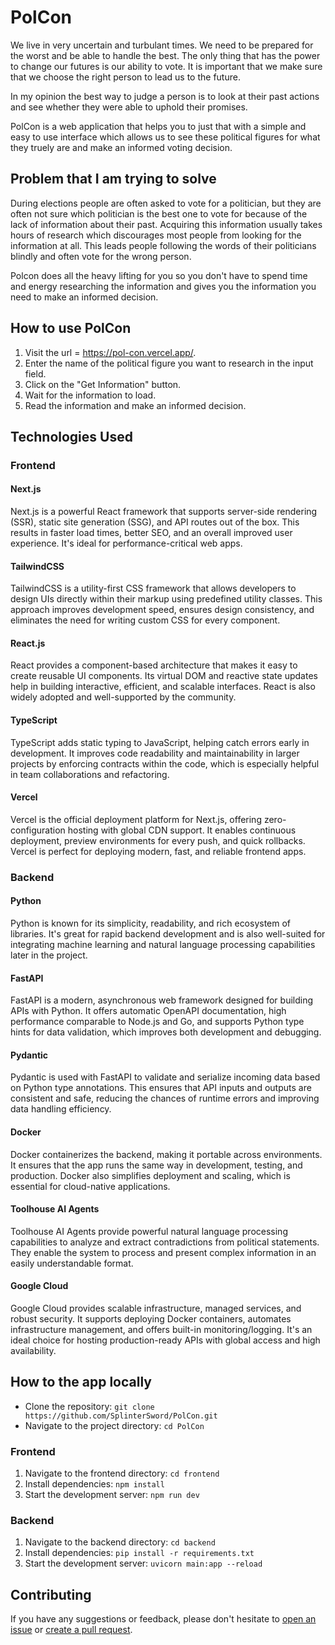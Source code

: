 # PolCon

We live in very uncertain and turbulant times. We need to be prepared for the worst and be able to handle the best. The only thing that has the power to change our futures is our ability to vote.
It is important that we make sure that we choose the right person to lead us to the future.

In my opinion the best way to judge a person is to look at their past actions and see whether they were able to uphold their promises.

PolCon is a web application that helps you to just that with a simple and easy to use interface which allows us to see these political figures for what they truely are and make an informed voting decision.

## Problem that I am trying to solve

During elections people are often asked to vote for a politician, but they are often not sure which politician is the best one to vote for because of the lack of information about their past.
Acquiring this information usually takes hours of research which discourages most people from looking for the information at all.
This leads people following the words of their politicians blindly and often vote for the wrong person.

Polcon does all the heavy lifting for you so you don't have to spend time and energy researching the information and gives you the information you need to make an informed decision.

## How to use PolCon

1. Visit the url = https://pol-con.vercel.app/.
2. Enter the name of the political figure you want to research in the input field.
3. Click on the "Get Information" button.
4. Wait for the information to load.
5. Read the information and make an informed decision.

## Technologies Used

### Frontend

#### Next.js

Next.js is a powerful React framework that supports server-side rendering (SSR), static site generation (SSG), and API routes out of the box. This results in faster load times, better SEO, and an overall improved user experience. It's ideal for performance-critical web apps.

#### TailwindCSS

TailwindCSS is a utility-first CSS framework that allows developers to design UIs directly within their markup using predefined utility classes. This approach improves development speed, ensures design consistency, and eliminates the need for writing custom CSS for every component.

#### React.js

React provides a component-based architecture that makes it easy to create reusable UI components. Its virtual DOM and reactive state updates help in building interactive, efficient, and scalable interfaces. React is also widely adopted and well-supported by the community.

#### TypeScript

TypeScript adds static typing to JavaScript, helping catch errors early in development. It improves code readability and maintainability in larger projects by enforcing contracts within the code, which is especially helpful in team collaborations and refactoring.

#### Vercel

Vercel is the official deployment platform for Next.js, offering zero-configuration hosting with global CDN support. It enables continuous deployment, preview environments for every push, and quick rollbacks. Vercel is perfect for deploying modern, fast, and reliable frontend apps.

### Backend

#### Python

Python is known for its simplicity, readability, and rich ecosystem of libraries. It's great for rapid backend development and is also well-suited for integrating machine learning and natural language processing capabilities later in the project.

#### FastAPI

FastAPI is a modern, asynchronous web framework designed for building APIs with Python. It offers automatic OpenAPI documentation, high performance comparable to Node.js and Go, and supports Python type hints for data validation, which improves both development and debugging.

#### Pydantic

Pydantic is used with FastAPI to validate and serialize incoming data based on Python type annotations. This ensures that API inputs and outputs are consistent and safe, reducing the chances of runtime errors and improving data handling efficiency.

#### Docker

Docker containerizes the backend, making it portable across environments. It ensures that the app runs the same way in development, testing, and production. Docker also simplifies deployment and scaling, which is essential for cloud-native applications.

#### Toolhouse AI Agents

Toolhouse AI Agents provide powerful natural language processing capabilities to analyze and extract contradictions from political statements. They enable the system to process and present complex information in an easily understandable format.

#### Google Cloud

Google Cloud provides scalable infrastructure, managed services, and robust security. It supports deploying Docker containers, automates infrastructure management, and offers built-in monitoring/logging. It's an ideal choice for hosting production-ready APIs with global access and high availability.

## How to the app locally

- Clone the repository: `git clone https://github.com/SplinterSword/PolCon.git`
- Navigate to the project directory: `cd PolCon`

### Frontend

1. Navigate to the frontend directory: `cd frontend`
2. Install dependencies: `npm install`
3. Start the development server: `npm run dev`

### Backend

1. Navigate to the backend directory: `cd backend`
2. Install dependencies: `pip install -r requirements.txt`
3. Start the development server: `uvicorn main:app --reload`

## Contributing

If you have any suggestions or feedback, please don't hesitate to [open an issue](https://github.com/SplinterSword/PolCon/issues) or [create a pull request](https://github.com/SplinterSword/PolCon/pulls).